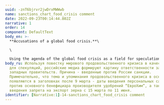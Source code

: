 ```yaml
---
uuid: -znT6bjrvr2jwDrxMWWwb
name: sanctions_chart_food_crisis comment
date: 2022-09-23T00:14:44.802Z
narrative: 1
order: 14
component: DefaultText
body_en: >-
  **Accusations of a global food crisis.**\

  \

  Using the agenda of the global food crisis as a field for speculation, the Russian media form a picture of Western governments' responsibility for it. The reason is the sanctions imposed on Russia. It is noteworthy that the topic and references to the food crisis mostly appear in the headlines after March 9, the date when personal sanctions were imposed against the main beneficiary of fertilizer producer EuroChem, as well as a ban on grain exports from March 15 to June 11.
body_ru: Используя повестку мирового продовольственного кризиса в качестве поля
  для спекуляций, российские медиа формируют картину ответственности за него
  западных правительств. Причина - введенные против России санкции.
  Примечательно, что тема и упоминания продовольственного кризиса в основном
  появляются в заголовках после 9 марта - даты введения персональных санкций
  против основного бенефициара производителя удобрений “ЕвроХим”, а также
  введения запрета на экспорт зерна с 15 марта по 11 июня.
identifier: [Narrative:1]-14-sanctions_chart_food_crisis comment
---
```

